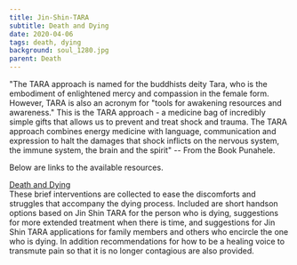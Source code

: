 ```yaml
---
title: Jin-Shin-TARA
subtitle: Death and Dying
date: 2020-04-06
tags: death, dying
background: soul_1280.jpg
parent: Death
---
```


"The TARA approach is named for the buddhists deity Tara, who is the embodiment of enlightened mercy and compassion in the female form. However, TARA is also an acronym for "tools for awakening resources and awareness." This is the TARA approach - a medicine bag of incredibly simple gifts that allows us to prevent and treat shock and trauma. The TARA approach combines energy medicine with language, communication and expression to halt the damages that shock inflicts on the nervous system, the immune system, the brain and the spirit" -- From the Book Punahele.

Below are links to the available resources.

[Death and Dying](/docs/Death-and-Dying.pdf) 
<br/>
These brief interventions are collected to ease the discomforts and struggles that accompany the dying process. Included are short hands­on options based on Jin Shin TARA for the person who is dying, suggestions for more extended treatment when there is time, and suggestions for Jin Shin TARA applications for family members and others who encircle the one who is dying. In addition recommendations for how to be a healing voice to transmute pain so that it is no longer contagious are also provided.

<br/>
